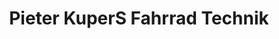 ---
title: "Pieter KuperS Fahrrad Technik"
url: /st-johann-in-tirol/pieter-kupers-fahrrad-technik/
shop: Fahrrad
---